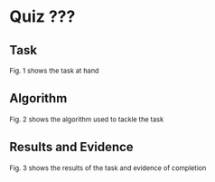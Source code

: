 # Quiz ???

## Task

<sub>Fig. 1 shows the task at hand</sub>

## Algorithm

<sub>Fig. 2 shows the algorithm used to tackle the task</sub>

## Results and Evidence

<sub>Fig. 3 shows the results of the task and evidence of completion</sub>
